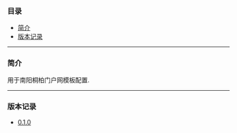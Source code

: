 ### 目录

* [简介](#abstract)
* [版本记录](#version)

---

### <a name="abstract">简介</a>

用于南阳桐柏门户网模板配置.

---

### <a name="version">版本记录</a>

* [0.1.0](./Docs/Version/0.1.0.md "0.1.0")